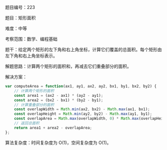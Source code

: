题目编号：223

题目：矩形面积

难度：中等

考察范围：数学、编程基础

题干：给定两个矩形的左下角和右上角坐标，计算它们覆盖的总面积。每个矩形由左下角和右上角坐标表示。

解题思路：计算两个矩形的面积和，再减去它们重叠部分的面积。

解决方案：

```javascript
var computeArea = function(ax1, ay1, ax2, ay2, bx1, by1, bx2, by2) {
    // 计算两个矩形的面积
    const area1 = (ax2 - ax1) * (ay2 - ay1);
    const area2 = (bx2 - bx1) * (by2 - by1);
    // 计算重叠部分的面积
    const overlapWidth = Math.min(ax2, bx2) - Math.max(ax1, bx1);
    const overlapHeight = Math.min(ay2, by2) - Math.max(ay1, by1);
    const overlapArea = Math.max(overlapWidth, 0) * Math.max(overlapHeight, 0);
    // 返回总面积
    return area1 + area2 - overlapArea;
};
```

算法复杂度：时间复杂度为 O(1)，空间复杂度为 O(1)。